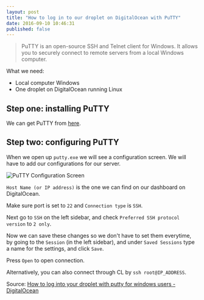 ```yaml
---
layout: post
title: "How to log in to our droplet on DigitalOcean with PuTTY"
date: 2016-09-10 10:46:31
published: false
---
```

> PuTTY is an open-source SSH and Telnet client for Windows. It allows you to securely connect to remote servers from a local Windows computer.

What we need:

  - Local computer Windows
  - One droplet on DigitalOcean running Linux

## Step one: installing PuTTY

We can get PuTTY from [here](http://www.chiark.greenend.org.uk/~sgtatham/putty/download.html).

## Step two: configuring PuTTY

When we open up `putty.exe` we will see a configuration screen. We will have to add our configurations for our server. 

![PuTTY Configuration Screen](https://pario.no/wp-content/uploads/2008/02/putty-configuration.jpg "PuTTY Configuration Screen")

`Host Name (or IP address)` is the one we can find on our dashboard on DigitalOcean.

Make sure port is set to `22` and `Connection type` is `SSH`.

Next go to `SSH` on the left sidebar, and check `Preferred SSH protocol version` to `2 only`.

Now we can save these changes so we don't have to set them everytime, by going to the `Session` (in the left sidebar), and under `Saved Sessions` type a name for the settings, and click `Save`. 

Press `Open` to open connection.

Alternatively, you can also connect through CL by `ssh root@IP_ADDRESS`.

Source: [How to log into your droplet with putty for windows users - DigitalOcean](https://www.digitalocean.com/community/tutorials/how-to-log-into-your-droplet-with-putty-for-windows-users)

